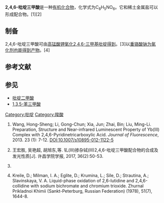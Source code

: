 **2,4,6-吡啶三甲酸**是一种[有机化合物](../Page/有机化合物.md "wikilink")，化学式为C<sub>8</sub>H<sub>5</sub>NO<sub>6</sub>。它和稀土金属盐可以形成配合物。\[1\]\[2\]

## 制备

2,4,6-吡啶三甲酸可由[高锰酸钾氧化](../Page/高锰酸钾.md "wikilink")[2,4,6-三甲基吡啶得到](https://zh.wikipedia.org/wiki/2,4,6-三甲基吡啶 "wikilink")。\[3\]以[重铬酸钠为](../Page/重铬酸钠.md "wikilink")[氧化剂也能得到产物](../Page/氧化剂.md "wikilink")。\[4\]

## 参考文献

## 参见

  - [吡啶二甲酸](https://zh.wikipedia.org/wiki/吡啶二甲酸 "wikilink")
  - [1,3,5-苯三甲酸](https://zh.wikipedia.org/wiki/1,3,5-苯三甲酸 "wikilink")

[Category:吡啶](https://zh.wikipedia.org/wiki/Category:吡啶 "wikilink")
[Category:羧酸](https://zh.wikipedia.org/wiki/Category:羧酸 "wikilink")

1.  Wang, Hong-Sheng; Li, Gong-Chun; Xia, Jun; Zhai, Bin; Liu, Ming-Li.
    Preparation, Structure and Near-​infrared Luminescent Property of
    Yb(III) Complex with 2,​4,​6-​Pyridinetricarboxylic Acid. *Journal
    of Fluorescence*, 2013. 23 (1): 7-12.
    <DOI:10.1007/s10895-012-1122-5>

2.  王宏胜, 吴艳超, 胡旭东,等. 钆(Ⅲ)掺杂铽(Ⅲ)2,4,6-吡啶三甲酸配合物的合成及发光性质\[J\]. 许昌学院学报,
    2017, 36(2):50-53.

3.
4.  Kreile, D.; Milman, I. A.; Eglite, D.; Krumina, L.; Sile, D.;
    Strautina, A.; Slavinskaya, V. A. Liquid-​phase oxidation of
    2,​6-​lutidine and 2,​4,​6-​collidine with sodium bichromate and
    chromium trioxide. Zhurnal Prikladnoi Khimii (Sankt-Peterburg,
    Russian Federation) (1978), 51(7), 1644-8.